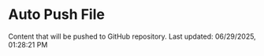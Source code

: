 # Auto Push File

Content that will be pushed to GitHub repository.
Last updated: 06/29/2025, 01:28:21 PM